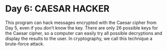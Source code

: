 # Day 6: CAESAR HACKER 
 
This program can hack messages encrypted with the Caesar cipher from Day 5, even if you don’t know 
the key. There are only 26 possible keys for the Caesar cipher, so a computer can easily try all possible 
decryptions and display the results to the user. In cryptography, we call this technique a brute-force attack. 